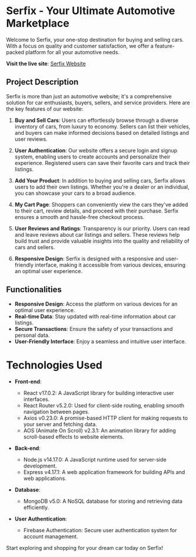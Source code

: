 # Serfix - Your Ultimate Automotive Marketplace

Welcome to Serfix, your one-stop destination for buying and selling cars. With a focus on quality and customer satisfaction, we offer a feature-packed platform for all your automotive needs.

**Visit the live site**: [Serfix Website](https://sunny-klepon-b6a36d.netlify.app)

## Project Description

Serfix is more than just an automotive website; it's a comprehensive solution for car enthusiasts, buyers, sellers, and service providers. Here are the key features of our website:

1. **Buy and Sell Cars**: Users can effortlessly browse through a diverse inventory of cars, from luxury to economy. Sellers can list their vehicles, and buyers can make informed decisions based on detailed listings and user reviews.

2. **User Authentication**: Our website offers a secure login and signup system, enabling users to create accounts and personalize their experience. Registered users can save their favorite cars and track their listings.

3. **Add Your Product**: In addition to buying and selling cars, Serfix allows users to add their own listings. Whether you're a dealer or an individual, you can showcase your cars to a broad audience.

4. **My Cart Page**: Shoppers can conveniently view the cars they've added to their cart, review details, and proceed with their purchase. Serfix ensures a smooth and hassle-free checkout process.

5. **User Reviews and Ratings**: Transparency is our priority. Users can read and leave reviews about car listings and sellers. These reviews help build trust and provide valuable insights into the quality and reliability of cars and sellers.

6. **Responsive Design**: Serfix is designed with a responsive and user-friendly interface, making it accessible from various devices, ensuring an optimal user experience.

## Functionalities

- **Responsive Design**: Access the platform on various devices for an optimal user experience.
- **Real-time Data**: Stay updated with real-time information about car listings.
- **Secure Transactions**: Ensure the safety of your transactions and personal data.
- **User-Friendly Interface**: Enjoy a seamless and intuitive user interface.

# Technologies Used

- **Front-end**:

  - React v17.0.2: A JavaScript library for building interactive user interfaces.
  - React Router v5.2.0: Used for client-side routing, enabling smooth navigation between pages.
  - Axios v0.23.0: A promise-based HTTP client for making requests to your server and fetching data.
  - AOS (Animate On Scroll) v2.3.1: An animation library for adding scroll-based effects to website elements.

- **Back-end**:

  - Node.js v14.17.0: A JavaScript runtime used for server-side development.
  - Express v4.17.1: A web application framework for building APIs and web applications.

- **Database**:

  - MongoDB v5.0: A NoSQL database for storing and retrieving data efficiently.

- **User Authentication**:
  - Firebase Authentication: Secure user authentication system for account management.

Start exploring and shopping for your dream car today on Serfix!
